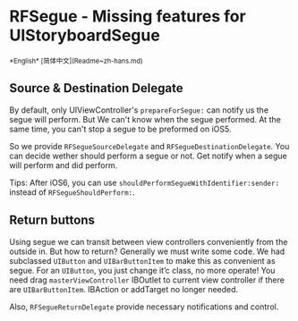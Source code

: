 RFSegue - Missing features for UIStoryboardSegue
=====
<base href="//github.com/RFUI/RFSegue/blob/master/" />
<small>*English* [简体中文](Readme~zh-hans.md)</small>

Source & Destination Delegate
-----
By default, only UIViewController's `prepareForSegue:` can notify us the segue will perform. But We can't know when the segue performed. At the same time, you can't stop a segue to be preformed on iOS5.

So we provide `RFSegueSourceDelegate` and `RFSegueDestinationDelegate`. You can decide wether should perform a segue or not. Get notify when a segue will perform and did perform.

Tips: After iOS6, you can use `shouldPerformSegueWithIdentifier:sender:` instead of `RFSegueShouldPerform:`.

Return buttons
-----
Using segue we can transit between view controllers conveniently from the outside in. But how to return? Generally we must write some code. We had subclassed `UIButton` and `UIBarButtonItem` to make this as convenient as segue. For an `UIButton`, you just change it’c class, no more operate! You need drag `masterViewController` IBOutlet to current view controller if there are `UIBarButtonItem`. IBAction or addTarget no longer needed.

Also, `RFSegueReturnDelegate` provide necessary notifications and control.